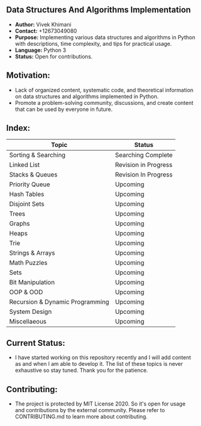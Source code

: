 ## Data Structures And Algorithms Implementation
- **Author:** Vivek Khimani
- **Contact:** +12673049080
- **Purpose:** Implementing various data structures and algorithms in Python with descriptions, time complexity, and tips for practical usage.
- **Language:** Python 3
- **Status:** Open for contributions.


## Motivation:
- Lack of organized content, systematic code, and theoretical information on data structures and algorithms implemented in Python.
- Promote a problem-solving community, discussions, and create content that can be used by everyone in future.

## Index:
| Topic     								| Status		  							|
| -----     								| -----       							|
| Sorting & Searching					|  Searching Complete     			| 
| Linked List								|  Revision in Progress    		| 
| Stacks & Queues							|	Revision In Progress			  	|
| Priority Queue							|	Upcoming								|
| Hash Tables								|	Upcoming								|
| Disjoint Sets							|	Upcoming								|
| Trees										|	Upcoming								|
| Graphs										|	Upcoming								|
| Heaps										|	Upcoming								|
| Trie										|	Upcoming								|
| Strings & Arrays						|	Upcoming								|
| Math Puzzles								|	Upcoming								|
| Sets										|	Upcoming								|
| Bit Manipulation						|	Upcoming								|
| OOP & OOD									| 	Upcoming								|
| Recursion & Dynamic Programming	|	Upcoming								|
| System Design							|  Upcoming								|
| Miscellaeous								|  Upcoming								|


## Current Status:
- I have started working on this repository recently and I will add content as and when I am able to develop it. The list of these topics is never exhaustive so stay tuned. Thank you for the patience.

## Contributing:
- The project is protected by MIT License 2020. So it's open for usage and contributions by the external community. Please refer to CONTRIBUTING.md to learn more about contributing. 
